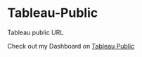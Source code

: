 # Tableau-Public
Tableau public URL

Check out my Dashboard on [Tableau Public]([https://pages.github.com/](https://public.tableau.com/app/profile/maneesh6370/vizzes)https://public.tableau.com/app/profile/maneesh6370/vizzes)



